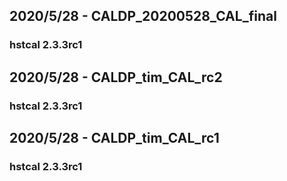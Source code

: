 ## 2020/5/28 - CALDP_20200528_CAL_final
### hstcal 2.3.3rc1

## 2020/5/28 - CALDP_tim_CAL_rc2
### hstcal 2.3.3rc1

## 2020/5/28 - CALDP_tim_CAL_rc1
### hstcal 2.3.3rc1

